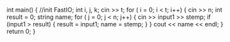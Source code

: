 int main() {
	//init
	FastIO;
	int i, j, k;
	cin >> t;
	for ( i = 0; i < t; i++)
	{
		cin >> n;
		int result = 0;
		string name;
		for ( j = 0; j < n; j++)
		{
			cin >> input1 >> stemp;
			if (input1 > result)
			{
				result = input1;
				name = stemp;
			}
		}
		cout << name << endl;
	}
	return 0;
}
